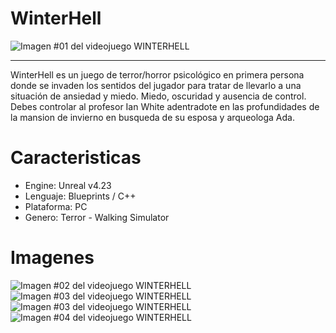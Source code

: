# WinterHell
![Imagen #01 del videojuego WINTERHELL](https://user-images.githubusercontent.com/22348284/113366249-06b1e580-932f-11eb-8039-261d741c3d47.jpg)
***
WinterHell es un juego de terror/horror psicológico en primera persona donde se invaden los sentidos del jugador para tratar de llevarlo a una situación de ansiedad y miedo. Miedo, oscuridad y ausencia de control. Debes controlar al profesor Ian White adentradote en las profundidades de la mansion de invierno en busqueda de su esposa y arqueologa Ada.

# Caracteristicas
- Engine: Unreal v4.23
- Lenguaje: Blueprints / C++
- Plataforma: PC
- Genero: Terror - Walking Simulator

# Imagenes
![Imagen #02 del videojuego WINTERHELL](https://user-images.githubusercontent.com/22348284/113452102-b80d5580-93d9-11eb-8d37-2809a6822038.gif)
![Imagen #03 del videojuego WINTERHELL](https://user-images.githubusercontent.com/22348284/113452250-04589580-93da-11eb-9bb1-0f8bf4233311.gif)
![Imagen #03 del videojuego WINTERHELL](https://user-images.githubusercontent.com/22348284/113452483-7204c180-93da-11eb-9753-d9d7d6e2ac1d.gif)
![Imagen #04 del videojuego WINTERHELL](https://user-images.githubusercontent.com/22348284/113452652-d32c9500-93da-11eb-9e2f-352d3e714131.gif)
